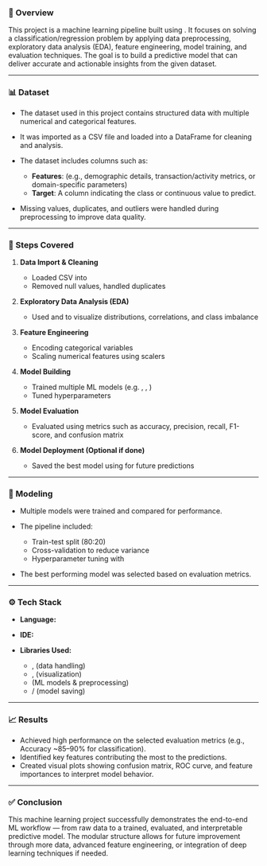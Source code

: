 ### 📌 Overview

This project is a machine learning pipeline built using . It focuses on solving a classification/regression problem by applying data preprocessing, exploratory data analysis (EDA), feature engineering, model training, and evaluation techniques. The goal is to build a predictive model that can deliver accurate and actionable insights from the given dataset.

---

### 📊 Dataset

* The dataset used in this project contains structured data with multiple numerical and categorical features.
* It was imported as a CSV file and loaded into a  DataFrame for cleaning and analysis.
* The dataset includes columns such as:

  * **Features**: (e.g., demographic details, transaction/activity metrics, or domain-specific parameters)
  * **Target**: A column indicating the class or continuous value to predict.
* Missing values, duplicates, and outliers were handled during preprocessing to improve data quality.

---

### 📝 Steps Covered

1. **Data Import & Cleaning**

   * Loaded CSV into&#x20;
   * Removed null values, handled duplicates
2. **Exploratory Data Analysis (EDA)**

   * Used  and  to visualize distributions, correlations, and class imbalance
3. **Feature Engineering**

   * Encoding categorical variables
   * Scaling numerical features using  scalers
4. **Model Building**

   * Trained multiple ML models (e.g. , , )
   * Tuned hyperparameters
5. **Model Evaluation**

   * Evaluated using metrics such as accuracy, precision, recall, F1-score, and confusion matrix
6. **Model Deployment (Optional if done)**

   * Saved the best model using  for future predictions

---

### 🧠 Modeling

* Multiple models were trained and compared for performance.
* The pipeline included:

  * Train-test split (80:20)
  * Cross-validation to reduce variance
  * Hyperparameter tuning with&#x20;
* The best performing model was selected based on evaluation metrics.

---

### ⚙️ Tech Stack

* **Language:**&#x20;
* **IDE:**&#x20;
* **Libraries Used:**

  * ,  (data handling)
  * ,  (visualization)
  * &#x20;(ML models & preprocessing)
  * &#x20;/  (model saving)

---

### 📈 Results

* Achieved high performance on the selected evaluation metrics (e.g., Accuracy \~85–90% for classification).
* Identified key features contributing the most to the predictions.
* Created visual plots showing confusion matrix, ROC curve, and feature importances to interpret model behavior.

---

### ✅ Conclusion

This machine learning project successfully demonstrates the end-to-end ML workflow — from raw data to a trained, evaluated, and interpretable predictive model. The modular structure allows for future improvement through more data, advanced feature engineering, or integration of deep learning techniques if needed.
